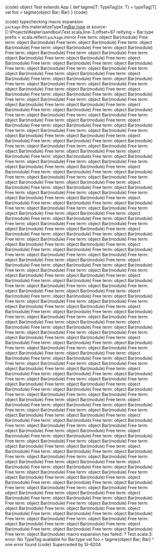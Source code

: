 {code}
object Test extends App {
  def tagme[T: TypeTag](x: T) = typeTag[T]
  val foo = tagme{object Bar; Bar}
}
{code}

{code}
typechecking macro expansion `package`.this.materializeTypeTag[Bar.type](scala.reflect.`package`.mirror) at source-C:\Projects\Kepler\sandbox\Test.scala,line-3,offset=87
reifying = Bar.type
prefix = scala.reflect.`package`.mirror
Free term: object Bar(module)
Free term: object Bar(module)
Free term: object Bar(module)
Free term: object Bar(module)
Free term: object Bar(module)
Free term: object Bar(module)
Free term: object Bar(module)
Free term: object Bar(module)
Free term: object Bar(module)
Free term: object Bar(module)
Free term: object Bar(module)
Free term: object Bar(module)
Free term: object Bar(module)
Free term: object Bar(module)
Free term: object Bar(module)
Free term: object Bar(module)
Free term: object Bar(module)
Free term: object Bar(module)
Free term: object Bar(module)
Free term: object Bar(module)
Free term: object Bar(module)
Free term: object Bar(module)
Free term: object Bar(module)
Free term: object Bar(module)
Free term: object Bar(module)
Free term: object Bar(module)
Free term: object Bar(module)
Free term: object Bar(module)
Free term: object Bar(module)
Free term: object Bar(module)
Free term: object Bar(module)
Free term: object Bar(module)
Free term: object Bar(module)
Free term: object Bar(module)
Free term: object Bar(module)
Free term: object Bar(module)
Free term: object Bar(module)
Free term: object Bar(module)
Free term: object Bar(module)
Free term: object Bar(module)
Free term: object Bar(module)
Free term: object Bar(module)
Free term: object Bar(module)
Free term: object Bar(module)
Free term: object Bar(module)
Free term: object Bar(module)
Free term: object Bar(module)
Free term: object Bar(module)
Free term: object Bar(module)
Free term: object Bar(module)
Free term: object Bar(module)
Free term: object Bar(module)
Free term: object Bar(module)
Free term: object Bar(module)
Free term: object Bar(module)
Free term: object Bar(module)
Free term: object Bar(module)
Free term: object Bar(module)
Free term: object Bar(module)
Free term: object Bar(module)
Free term: object Bar(module)
Free term: object Bar(module)
Free term: object Bar(module)
Free term: object Bar(module)
Free term: object Bar(module)
Free term: object Bar(module)
Free term: object Bar(module)
Free term: object Bar(module)
Free term: object Bar(module)
Free term: object Bar(module)
Free term: object Bar(module)
Free term: object Bar(module)
Free term: object Bar(module)
Free term: object Bar(module)
Free term: object Bar(module)
Free term: object Bar(module)
Free term: object Bar(module)
Free term: object Bar(module)
Free term: object Bar(module)
Free term: object Bar(module)
Free term: object Bar(module)
Free term: object Bar(module)
Free term: object Bar(module)
Free term: object Bar(module)
Free term: object Bar(module)
Free term: object Bar(module)
Free term: object Bar(module)
Free term: object Bar(module)
Free term: object Bar(module)
Free term: object Bar(module)
Free term: object Bar(module)
Free term: object Bar(module)
Free term: object Bar(module)
Free term: object Bar(module)
Free term: object Bar(module)
Free term: object Bar(module)
Free term: object Bar(module)
Free term: object Bar(module)
Free term: object Bar(module)
Free term: object Bar(module)
Free term: object Bar(module)
Free term: object Bar(module)
Free term: object Bar(module)
Free term: object Bar(module)
Free term: object Bar(module)
Free term: object Bar(module)
Free term: object Bar(module)
Free term: object Bar(module)
Free term: object Bar(module)
Free term: object Bar(module)
Free term: object Bar(module)
Free term: object Bar(module)
Free term: object Bar(module)
Free term: object Bar(module)
Free term: object Bar(module)
Free term: object Bar(module)
Free term: object Bar(module)
Free term: object Bar(module)
Free term: object Bar(module)
Free term: object Bar(module)
Free term: object Bar(module)
Free term: object Bar(module)
Free term: object Bar(module)
Free term: object Bar(module)
Free term: object Bar(module)
Free term: object Bar(module)
Free term: object Bar(module)
Free term: object Bar(module)
Free term: object Bar(module)
Free term: object Bar(module)
Free term: object Bar(module)
Free term: object Bar(module)
Free term: object Bar(module)
Free term: object Bar(module)
Free term: object Bar(module)
Free term: object Bar(module)
Free term: object Bar(module)
Free term: object Bar(module)
Free term: object Bar(module)
Free term: object Bar(module)
Free term: object Bar(module)
Free term: object Bar(module)
Free term: object Bar(module)
Free term: object Bar(module)
Free term: object Bar(module)
Free term: object Bar(module)
Free term: object Bar(module)
Free term: object Bar(module)
Free term: object Bar(module)
Free term: object Bar(module)
Free term: object Bar(module)
Free term: object Bar(module)
Free term: object Bar(module)
Free term: object Bar(module)
Free term: object Bar(module)
Free term: object Bar(module)
Free term: object Bar(module)
Free term: object Bar(module)
Free term: object Bar(module)
Free term: object Bar(module)
Free term: object Bar(module)
Free term: object Bar(module)
Free term: object Bar(module)
Free term: object Bar(module)
Free term: object Bar(module)
Free term: object Bar(module)
Free term: object Bar(module)
Free term: object Bar(module)
Free term: object Bar(module)
Free term: object Bar(module)
Free term: object Bar(module)
Free term: object Bar(module)
Free term: object Bar(module)
Free term: object Bar(module)
Free term: object Bar(module)
Free term: object Bar(module)
Free term: object Bar(module)
Free term: object Bar(module)
Free term: object Bar(module)
Free term: object Bar(module)
Free term: object Bar(module)
Free term: object Bar(module)
Free term: object Bar(module)
Free term: object Bar(module)
Free term: object Bar(module)
Free term: object Bar(module)
Free term: object Bar(module)
Free term: object Bar(module)
Free term: object Bar(module)
Free term: object Bar(module)
Free term: object Bar(module)
Free term: object Bar(module)
Free term: object Bar(module)
Free term: object Bar(module)
Free term: object Bar(module)
Free term: object Bar(module)
Free term: object Bar(module)
Free term: object Bar(module)
Free term: object Bar(module)
Free term: object Bar(module)
Free term: object Bar(module)
Free term: object Bar(module)
Free term: object Bar(module)
Free term: object Bar(module)
Free term: object Bar(module)
Free term: object Bar(module)
Free term: object Bar(module)
Free term: object Bar(module)
Free term: object Bar(module)
Free term: object Bar(module)
Free term: object Bar(module)
Free term: object Bar(module)
Free term: object Bar(module)
Free term: object Bar(module)
Free term: object Bar(module)
Free term: object Bar(module)
Free term: object Bar(module)
Free term: object Bar(module)
Free term: object Bar(module)
Free term: object Bar(module)
Free term: object Bar(module)
Free term: object Bar(module)
Free term: object Bar(module)
Free term: object Bar(module)
macro expansion has failed: ?
Test.scala:3: error: No TypeTag available for Bar.type
  val foo = tagme{object Bar; Bar}
                 ^
one error found
{code}
Superceded by SI-6204
